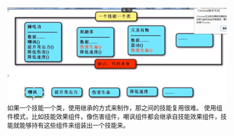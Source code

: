 ![alt text](image.png)
如果一个技能一个类，使用继承的方式来制作，那之间的技能复用很难。
使用组件模式，比如技能效果组件，像伤害组件，嘲讽组件都会继承自技能效果组件，技能就能够持有这些组件来组装出一个技能来。